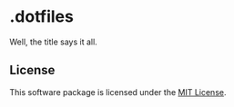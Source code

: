 # .dotfiles

Well, the title says it all.

## License

This software package is licensed under the [MIT License](https://opensource.org/licenses/MIT).
